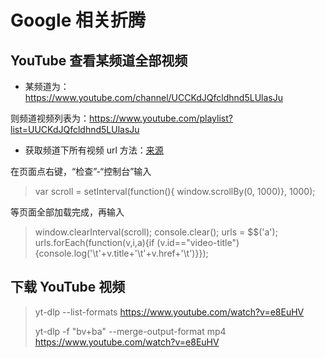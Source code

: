 # Google 相关折腾

## YouTube 查看某频道全部视频

- 某频道为：https://www.youtube.com/channel/UCCKdJQfcldhnd5LUlasJu

则频道视频列表为：https://www.youtube.com/playlist?list=UUCKdJQfcldhnd5LUlasJu

- 获取频道下所有视频 url 方法：[来源](https://www.quora.com/How-do-I-retrieve-all-video-URLs-from-a-YouTube-channel)

在页面点右键，“检查”-“控制台”输入

> var scroll = setInterval(function(){ window.scrollBy(0, 1000)}, 1000);

等页面全部加载完成，再输入

> window.clearInterval(scroll); console.clear(); urls = \$\$('a'); urls.forEach(function(v,i,a){if (v.id=="video-title"){console.log('\t'+v.title+'\t'+v.href+'\t')}});

## 下载 YouTube 视频

> yt-dlp --list-formats https://www.youtube.com/watch?v=e8EuHV
> 
> yt-dlp -f "bv+ba" --merge-output-format mp4 https://www.youtube.com/watch?v=e8EuHV
